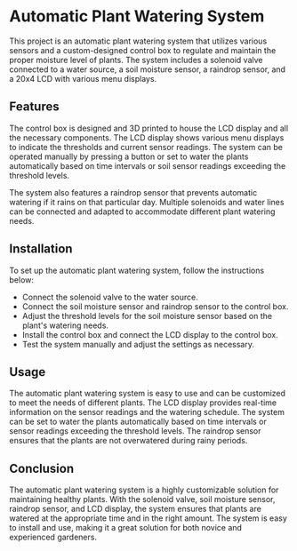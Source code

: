 # Automatic Plant Watering System

This project is an automatic plant watering system that utilizes various sensors and a custom-designed control box to regulate and maintain the proper moisture level of plants. The system includes a solenoid valve connected to a water source, a soil moisture sensor, a raindrop sensor, and a 20x4 LCD with various menu displays.

## Features
The control box is designed and 3D printed to house the LCD display and all the necessary components. The LCD display shows various menu displays to indicate the thresholds and current sensor readings. The system can be operated manually by pressing a button or set to water the plants automatically based on time intervals or soil sensor readings exceeding the threshold levels.

The system also features a raindrop sensor that prevents automatic watering if it rains on that particular day. Multiple solenoids and water lines can be connected and adapted to accommodate different plant watering needs.

## Installation
To set up the automatic plant watering system, follow the instructions below:

* Connect the solenoid valve to the water source.
* Connect the soil moisture sensor and raindrop sensor to the control box.
* Adjust the threshold levels for the soil moisture sensor based on the plant's watering needs.
* Install the control box and connect the LCD display to the control box.
* Test the system manually and adjust the settings as necessary.

## Usage
The automatic plant watering system is easy to use and can be customized to meet the needs of different plants. The LCD display provides real-time information on the sensor readings and the watering schedule. The system can be set to water the plants automatically based on time intervals or sensor readings exceeding the threshold levels. The raindrop sensor ensures that the plants are not overwatered during rainy periods.

## Conclusion
The automatic plant watering system is a highly customizable solution for maintaining healthy plants. With the solenoid valve, soil moisture sensor, raindrop sensor, and LCD display, the system ensures that plants are watered at the appropriate time and in the right amount. The system is easy to install and use, making it a great solution for both novice and experienced gardeners.
